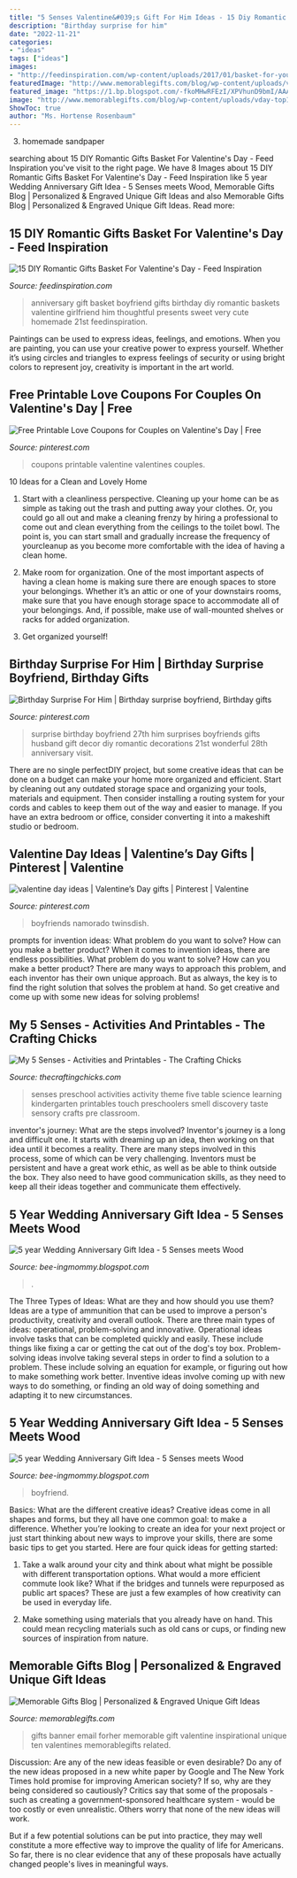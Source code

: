 ```yaml
---
title: "5 Senses Valentine&#039;s Gift For Him Ideas - 15 Diy Romantic Gifts Basket For Valentine&#039;s Day"
description: "Birthday surprise for him"
date: "2022-11-21"
categories:
- "ideas"
tags: ["ideas"]
images:
- "http://feedinspiration.com/wp-content/uploads/2017/01/basket-for-your-valentine.jpg"
featuredImage: "http://www.memorablegifts.com/blog/wp-content/uploads/vday-top10-gifts-for-her.jpg"
featured_image: "https://1.bp.blogspot.com/-fkoMHwRFEzI/XPVhunD9bmI/AAAAAAAAnJA/Z8nbmYyT0bELZlpOvenq3wXj_kKKEf5DQCKgBGAs/s1600/IMG_20190520_152806.jpg"
image: "http://www.memorablegifts.com/blog/wp-content/uploads/vday-top10-gifts-for-her.jpg"
ShowToc: true
author: "Ms. Hortense Rosenbaum"
---
```



3. homemade sandpaper

	

		
searching about 15 DIY Romantic Gifts Basket For Valentine&#039;s Day - Feed Inspiration you've visit to the right page. We have 8 Images about 15 DIY Romantic Gifts Basket For Valentine&#039;s Day - Feed Inspiration like 5 year Wedding Anniversary Gift Idea - 5 Senses meets Wood, Memorable Gifts Blog | Personalized &amp; Engraved Unique Gift Ideas and also Memorable Gifts Blog | Personalized &amp; Engraved Unique Gift Ideas. Read more:
		
    
## 15 DIY Romantic Gifts Basket For Valentine&#039;s Day - Feed Inspiration

<img loading=lazy src="http://feedinspiration.com/wp-content/uploads/2017/01/basket-for-your-valentine.jpg" onerror="this.onerror=null;this.src='https://tse1.mm.bing.net/th?id=OIP.d14FbnFmLnZVHP4WNbbPBgHaJ3&amp;pid=15.1';" alt="15 DIY Romantic Gifts Basket For Valentine&#039;s Day - Feed Inspiration">

_Source: feedinspiration.com_

>anniversary gift basket boyfriend gifts birthday diy romantic baskets valentine girlfriend him thoughtful presents sweet very cute homemade 21st feedinspiration. 

	

Paintings can be used to express ideas, feelings, and emotions.
When you are painting, you can use your creative power to express yourself. Whether it’s using circles and triangles to express feelings of security or using bright colors to represent joy, creativity is important in the art world.

    
## Free Printable Love Coupons For Couples On Valentine&#039;s Day | Free

<img loading=lazy src="https://s-media-cache-ak0.pinimg.com/736x/ef/05/8a/ef058ae849595d6d5102c12fe5718b27--valentines-presents-valentines-day-party.jpg" onerror="this.onerror=null;this.src='https://tse3.mm.bing.net/th?id=OIP.q1ijEPX4yxvcJxe7MwuvnQHaRu&amp;pid=15.1';" alt="Free Printable Love Coupons for Couples on Valentine&#039;s Day | Free">

_Source: pinterest.com_

>coupons printable valentine valentines couples. 

	

10 Ideas for a Clean and Lovely Home
1. Start with a cleanliness perspective. Cleaning up your home can be as simple as taking out the trash and putting away your clothes. Or, you could go all out and make a cleaning frenzy by hiring a professional to come out and clean everything from the ceilings to the toilet bowl. The point is, you can start small and gradually increase the frequency of yourcleanup as you become more comfortable with the idea of having a clean home.
2. Make room for organization. One of the most important aspects of having a clean home is making sure there are enough spaces to store your belongings. Whether it’s an attic or one of your downstairs rooms, make sure that you have enough storage space to accommodate all of your belongings. And, if possible, make use of wall-mounted shelves or racks for added organization.

3. Get organized yourself!

    
## Birthday Surprise For Him | Birthday Surprise Boyfriend, Birthday Gifts

<img loading=lazy src="https://i.pinimg.com/736x/f1/a1/4b/f1a14b286e29c8168909e0275e24e374.jpg" onerror="this.onerror=null;this.src='https://tse1.mm.bing.net/th?id=OIP.YvHRKxrzxh6pfsmfvgeiMgHaJ3&amp;pid=15.1';" alt="Birthday Surprise For Him | Birthday surprise boyfriend, Birthday gifts">

_Source: pinterest.com_

>surprise birthday boyfriend 27th him surprises boyfriends gifts husband gift decor diy romantic decorations 21st wonderful 28th anniversary visit. 

	

There are no single perfectDIY project, but some creative ideas that can be done on a budget can make your home more organized and efficient. Start by cleaning out any outdated storage space and organizing your tools, materials and equipment. Then consider installing a routing system for your cords and cables to keep them out of the way and easier to manage. If you have an extra bedroom or office, consider converting it into a makeshift studio or bedroom.

    
## Valentine Day Ideas | Valentine’s Day Gifts | Pinterest | Valentine

<img loading=lazy src="https://i.pinimg.com/736x/da/fc/70/dafc704f9e8d51aafa52ede691cea3ed.jpg" onerror="this.onerror=null;this.src='https://tse2.mm.bing.net/th?id=OIP.rZw0yjd_M6RuTI5W4_KA6AHaIy&amp;pid=15.1';" alt="valentine day ideas | Valentine’s Day gifts | Pinterest | Valentine">

_Source: pinterest.com_

>boyfriends namorado twinsdish. 

	

prompts for invention ideas: What problem do you want to solve? How can you make a better product?
When it comes to invention ideas, there are endless possibilities. What problem do you want to solve? How can you make a better product? There are many ways to approach this problem, and each inventor has their own unique approach. But as always, the key is to find the right solution that solves the problem at hand. So get creative and come up with some new ideas for solving problems!

    
## My 5 Senses - Activities And Printables - The Crafting Chicks

<img loading=lazy src="https://thecraftingchicks.com/wp-content/uploads/2015/08/5-senses-activity-discovery-table.jpg" onerror="this.onerror=null;this.src='https://tse4.mm.bing.net/th?id=OIP.2ds04dSaW7tb1MNvxny6aAHaKl&amp;pid=15.1';" alt="My 5 Senses - Activities and Printables - The Crafting Chicks">

_Source: thecraftingchicks.com_

>senses preschool activities activity theme five table science learning kindergarten printables touch preschoolers smell discovery taste sensory crafts pre classroom. 

	

inventor's journey: What are the steps involved?
Inventor's journey is a long and difficult one. It starts with dreaming up an idea, then working on that idea until it becomes a reality. There are many steps involved in this process, some of which can be very challenging. Inventors must be persistent and have a great work ethic, as well as be able to think outside the box. They also need to have good communication skills, as they need to keep all their ideas together and communicate them effectively.

    
## 5 Year Wedding Anniversary Gift Idea - 5 Senses Meets Wood

<img loading=lazy src="https://1.bp.blogspot.com/-fkoMHwRFEzI/XPVhunD9bmI/AAAAAAAAnJA/Z8nbmYyT0bELZlpOvenq3wXj_kKKEf5DQCKgBGAs/s1600/IMG_20190520_152806.jpg" onerror="this.onerror=null;this.src='https://tse1.mm.bing.net/th?id=OIP.FiR2LHg11pwqabCrt4SpywHaHa&amp;pid=15.1';" alt="5 year Wedding Anniversary Gift Idea - 5 Senses meets Wood">

_Source: bee-ingmommy.blogspot.com_

>. 

	

The Three Types of Ideas: What are they and how should you use them?
Ideas are a type of ammunition that can be used to improve a person's productivity, creativity and overall outlook. There are three main types of ideas: operational, problem-solving and innovative.
Operational ideas involve tasks that can be completed quickly and easily. These include things like fixing a car or getting the cat out of the dog's toy box. Problem-solving ideas involve taking several steps in order to find a solution to a problem. These include solving an equation for example, or figuring out how to make something work better. Inventive ideas involve coming up with new ways to do something, or finding an old way of doing something and adapting it to new circumstances.

    
## 5 Year Wedding Anniversary Gift Idea - 5 Senses Meets Wood

<img loading=lazy src="https://1.bp.blogspot.com/-yJRdiwIjglo/XPVhulrNU1I/AAAAAAAAnJA/NtFqEQNoMUAbQjpxumw4neyMxEWxsQxEACKgBGAs/s1600/IMG_20190520_150917.jpg" onerror="this.onerror=null;this.src='https://tse2.mm.bing.net/th?id=OIP.4gh5xAUitzh9tY2N4pu1HwHaJ4&amp;pid=15.1';" alt="5 year Wedding Anniversary Gift Idea - 5 Senses meets Wood">

_Source: bee-ingmommy.blogspot.com_

>boyfriend. 

	

Basics: What are the different creative ideas?
Creative ideas come in all shapes and forms, but they all have one common goal: to make a difference. Whether you’re looking to create an idea for your next project or just start thinking about new ways to improve your skills, there are some basic tips to get you started. Here are four quick ideas for getting started:
1. Take a walk around your city and think about what might be possible with different transportation options. What would a more efficient commute look like? What if the bridges and tunnels were repurposed as public art spaces? These are just a few examples of how creativity can be used in everyday life.

2. Make something using materials that you already have on hand. This could mean recycling materials such as old cans or cups, or finding new sources of inspiration from nature.

    
## Memorable Gifts Blog | Personalized &amp; Engraved Unique Gift Ideas

<img loading=lazy src="http://www.memorablegifts.com/blog/wp-content/uploads/vday-top10-gifts-for-her.jpg" onerror="this.onerror=null;this.src='https://tse3.mm.bing.net/th?id=OIP.PQleYTemgWbIoIzWbUtyjgHaJD&amp;pid=15.1';" alt="Memorable Gifts Blog | Personalized &amp; Engraved Unique Gift Ideas">

_Source: memorablegifts.com_

>gifts banner email forher memorable gift valentine inspirational unique ten valentines memorablegifts related. 

	

Discussion: Are any of the new ideas feasible or even desirable?
Do any of the new ideas proposed in a new white paper by Google and The New York Times hold promise for improving American society? If so, why are they being considered so cautiously?
Critics say that some of the proposals - such as creating a government-sponsored healthcare system - would be too costly or even unrealistic. Others worry that none of the new ideas will work.

But if a few potential solutions can be put into practice, they may well constitute a more effective way to improve the quality of life for Americans. So far, there is no clear evidence that any of these proposals have actually changed people's lives in meaningful ways.


